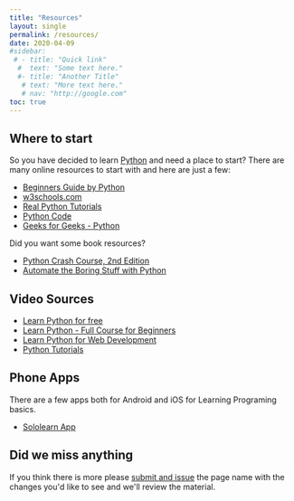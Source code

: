 ```yaml
---
title: "Resources"
layout: single
permalink: /resources/
date: 2020-04-09
#sidebar:
 # - title: "Quick link"
  #  text: "Some text here."
  #- title: "Another Title"
   # text: "More text here."
   # nav: "http://google.com"
toc: true
---
```


## Where to start

So you have decided to learn [Python](https://www.python.org/) and need a place to start? There are many online resources to start with and here are just a few:

- [Beginners Guide by Python](https://wiki.python.org/moin/BeginnersGuide)
- [w3schools.com](https://www.w3schools.com/python/)
- [Real Python Tutorials](https://realpython.com/)
- [Python Code](https://www.thepythoncode.com/)
- [Geeks for Geeks - Python](https://www.geeksforgeeks.org/python-programming-language/)

Did you want some book resources?

- [Python Crash Course, 2nd Edition](https://nostarch.com/pythoncrashcourse2e/)
- [Automate the Boring Stuff with Python](https://automatetheboringstuff.com/)

## Video Sources

- [Learn Python for free](https://scrimba.com/g/gpython)
- [Learn Python - Full Course for Beginners](https://www.youtube.com/watch?v=rfscVS0vtbw)
- [Learn Python for Web Development](https://www.youtube.com/watch?v=_uQrJ0TkZlc)
- [Python Tutorials](https://bit.ly/2rzWKmZ)

## Phone Apps

There are a few apps both for Android and iOS for Learning Programing basics. 

-  [Sololearn App](https://www.sololearn.com/)

## Did we miss anything

If you think there is more please [submit and issue](https://github.com/PythonClan/pythonclan.github.io/issues/new) the page name with the changes you'd like to see and we'll review the material.
